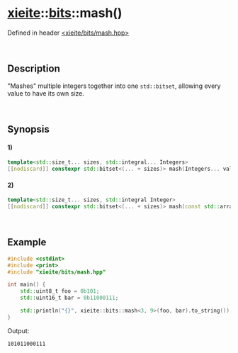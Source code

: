 # [xieite](../../xieite.md)\:\:[bits](../../bits.md)\:\:mash\(\)
Defined in header [<xieite/bits/mash.hpp>](../../../include/xieite/bits/mash.hpp)

&nbsp;

## Description
"Mashes" multiple integers together into one `std::bitset`, allowing every value to have its own size.

&nbsp;

## Synopsis
#### 1)
```cpp
template<std::size_t... sizes, std::integral... Integers>
[[nodiscard]] constexpr std::bitset<(... + sizes)> mash(Integers... values) noexcept;
```
#### 2)
```cpp
template<std::size_t... sizes, std::integral Integer>
[[nodiscard]] constexpr std::bitset<(... + sizes)> mash(const std::array<Integer, sizeof...(sizes)>& values) noexcept;
```

&nbsp;

## Example
```cpp
#include <cstdint>
#include <print>
#include "xieite/bits/mash.hpp"

int main() {
    std::uint8_t foo = 0b101;
    std::uint16_t bar = 0b11000111;

    std::println("{}", xieite::bits::mash<3, 9>(foo, bar).to_string());
}
```
Output:
```
101011000111
```

